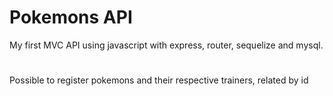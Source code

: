 # Pokemons API
My first MVC API using javascript with express, router, sequelize and mysql. 
#
Possible to register pokemons and their respective trainers, related by id
